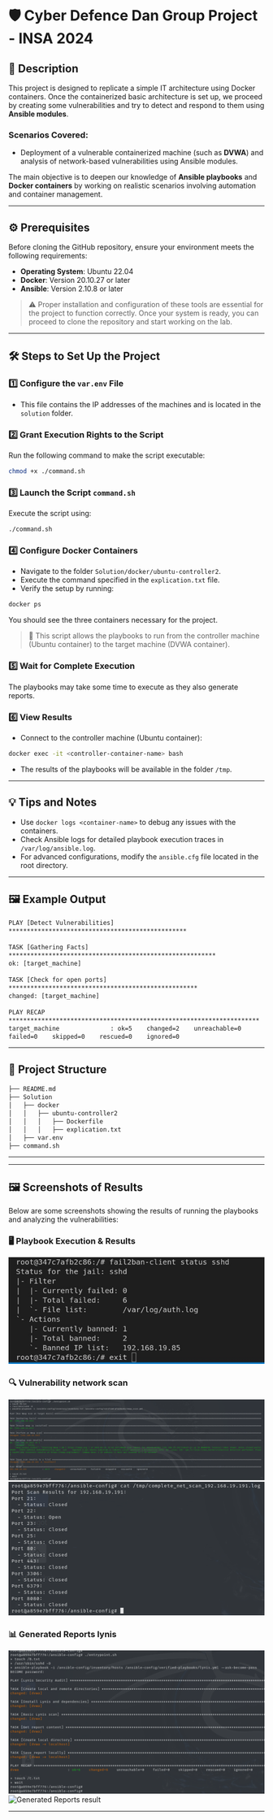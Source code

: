 # 🛡️ Cyber Defence Dan Group Project - INSA 2024

## 📄 Description

This project is designed to replicate a simple IT architecture using Docker containers. Once the containerized basic architecture is set up, we proceed by creating some vulnerabilities and try to detect and respond to them using **Ansible modules**. 

### Scenarios Covered:
- Deployment of a vulnerable containerized machine (such as **DVWA**) and analysis of network-based vulnerabilities using Ansible modules.

The main objective is to deepen our knowledge of **Ansible playbooks** and **Docker containers** by working on realistic scenarios involving automation and container management.

---

## ⚙️ Prerequisites

Before cloning the GitHub repository, ensure your environment meets the following requirements:

- **Operating System**: Ubuntu 22.04
- **Docker**: Version 20.10.27 or later
- **Ansible**: Version 2.10.8 or later

> ⚠️ Proper installation and configuration of these tools are essential for the project to function correctly. Once your system is ready, you can proceed to clone the repository and start working on the lab.

---

## 🛠️ Steps to Set Up the Project

### 1️⃣ Configure the `var.env` File
- This file contains the IP addresses of the machines and is located in the `solution` folder.

### 2️⃣ Grant Execution Rights to the Script
Run the following command to make the script executable:
```bash
chmod +x ./command.sh
```

### 3️⃣ Launch the Script `command.sh`
Execute the script using:
```bash
./command.sh
```

### 4️⃣ Configure Docker Containers
- Navigate to the folder `Solution/docker/ubuntu-controller2`.
- Execute the command specified in the `explication.txt` file.
- Verify the setup by running:
```bash
docker ps
```
You should see the three containers necessary for the project.

> 📝 This script allows the playbooks to run from the controller machine (Ubuntu container) to the target machine (DVWA container).

### 5️⃣ Wait for Complete Execution
The playbooks may take some time to execute as they also generate reports.

### 6️⃣ View Results
- Connect to the controller machine (Ubuntu container):
```bash
docker exec -it <controller-container-name> bash
```
- The results of the playbooks will be available in the folder `/tmp`.

---

## 💡 Tips and Notes
- Use `docker logs <container-name>` to debug any issues with the containers.
- Check Ansible logs for detailed playbook execution traces in `/var/log/ansible.log`.
- For advanced configurations, modify the `ansible.cfg` file located in the root directory.

---

## 🖼️ Example Output
```plaintext
PLAY [Detect Vulnerabilities] *************************************************

TASK [Gathering Facts] *********************************************************
ok: [target_machine]

TASK [Check for open ports] ****************************************************
changed: [target_machine]

PLAY RECAP *********************************************************************
target_machine              : ok=5    changed=2    unreachable=0    failed=0    skipped=0    rescued=0    ignored=0
```

---

## 📂 Project Structure
```
├── README.md
├── Solution
│   ├── docker
│   │   ├── ubuntu-controller2
│   │   │   ├── Dockerfile
│   │   │   ├── explication.txt
│   ├── var.env
├── command.sh
```

---

---

## 🖼️ Screenshots of Results

Below are some screenshots showing the results of running the playbooks and analyzing the vulnerabilities:

### 🖥️ Playbook Execution & Results
![Playbook Execution fail2ban test](Client/img/fail2ban-test.jpg)

### 🔍 Vulnerability network scan 
![network scan nmap playbook](Client/img/real_nmap.png)
![network scan nmap result](Client/img/res_nmap_playbook.png)

### 📊 Generated Reports lynis
![Generated Reports playbook lynis](Client/img/lynis_playbook.png)
![Generated Reports result](Clientimg/lynis-res_playbook.png)

---

